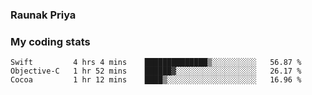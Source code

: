 ### Raunak Priya

### My coding stats

<!--START_SECTION:waka-->
```text
Swift         4 hrs 4 mins    ██████████████▒░░░░░░░░░░   56.87 % 
Objective-C   1 hr 52 mins    ██████▓░░░░░░░░░░░░░░░░░░   26.17 % 
Cocoa         1 hr 12 mins    ████▒░░░░░░░░░░░░░░░░░░░░   16.96 % 
```
<!--END_SECTION:waka-->
